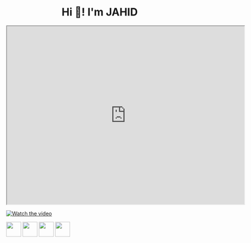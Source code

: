 <h1 align=center>
  Hi 👋! I'm JAHID
</h1>

<iframe src="https://drive.google.com/file/d/1FJ68W4vPn9CGo8LkqYmRAD9qiywSH-J0/preview" width="640" height="480"></iframe>

[![Watch the video](https://drive.google.com/file/d/1FJ68W4vPn9CGo8LkqYmRAD9qiywSH-J0/preview)](https://drive.google.com/file/d/1FJ68W4vPn9CGo8LkqYmRAD9qiywSH-J0/preview)


[<img src="https://cdn.jsdelivr.net/npm/simple-icons@v4/icons/gmail.svg" width=40>](mailto:jahid6597@gmail.com)
<a href="https://www.facebook.com/Jahid6597/"><img src="https://cdn.jsdelivr.net/npm/simple-icons@v4/icons/facebook.svg" width=40></a> 
<a href="https://www.instagram.com/jahid5151"><img src="https://cdn.jsdelivr.net/npm/simple-icons@v4/icons/instagram.svg" width=40></a> 
<a href="https://www.linkedin.com/in/jahid-hossain-594285177"><img src="https://cdn.jsdelivr.net/npm/simple-icons@v4/icons/linkedin.svg" width=40></a>

<!--
**JAHID6597/JAHID6597** is a ✨ _special_ ✨ repository because its `README.md` (this file) appears on your GitHub profile.

Here are some ideas to get you started:

- 🔭 I’m currently working on ...
- 🌱 I’m currently learning ...
- 👯 I’m looking to collaborate on ...
- 🤔 I’m looking for help with ...
- 💬 Ask me about ...
- 📫 How to reach me: ...
- 😄 Pronouns: ...
- ⚡ Fun fact: ...
-->

